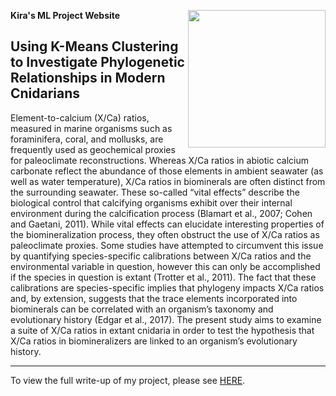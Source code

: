 **Kira's ML Project Website** <img align="right" width="220" height="220" src="/assets/IMG/template_logo.png">

## Using K-Means Clustering to Investigate Phylogenetic Relationships in Modern Cnidarians 

  Element-to-calcium (X/Ca) ratios, measured in marine organisms such as foraminifera, coral, and mollusks, are frequently used as geochemical proxies for paleoclimate reconstructions. Whereas X/Ca ratios in abiotic calcium carbonate reflect the abundance of those elements in ambient seawater (as well as water temperature), X/Ca ratios in biominerals are often distinct from the surrounding seawater. These so-called “vital effects” describe the biological control that calcifying organisms exhibit over their internal environment during the calcification process (Blamart et al., 2007; Cohen and Gaetani, 2011). While vital effects can elucidate interesting properties of the biomineralization process, they often obstruct the use of X/Ca ratios as paleoclimate proxies. Some studies have attempted to circumvent this issue by quantifying species-specific calibrations between X/Ca ratios and the environmental variable in question, however this can only be accomplished if the species in question is extant  (Trotter et al., 2011). The fact that these calibrations are species-specific implies that phylogeny impacts X/Ca ratios and, by extension, suggests that the trace elements incorporated into biominerals can be correlated with an organism’s taxonomy and evolutionary history (Edgar et al., 2017). The present study aims to examine a suite of X/Ca ratios in extant cnidaria in order to test the hypothesis that X/Ca ratios in biomineralizers are linked to an organism’s evolutionary history.

***

To view the full write-up of my project, please see [HERE](https://github.com/kirafish19/kirafish19.github.io/blob/main/assets/ML%20Final%20Project.pdf). 

